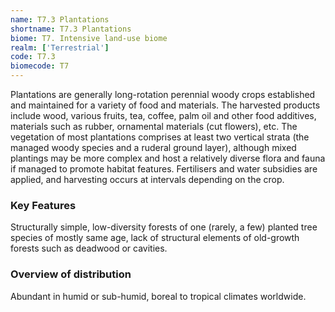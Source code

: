 ```yaml
---
name: T7.3 Plantations
shortname: T7.3 Plantations
biome: T7. Intensive land-use biome
realm: ['Terrestrial']
code: T7.3
biomecode: T7
---
```


Plantations are generally long-rotation perennial woody crops established and maintained for a variety of food and materials. The harvested products include wood, various fruits, tea, coffee, palm oil and other food additives, materials such as rubber, ornamental materials (cut flowers), etc. The vegetation of most plantations comprises at least two vertical strata (the managed woody species and a ruderal ground layer), although mixed plantings may be more complex and host a relatively diverse flora and fauna if managed to promote habitat features. Fertilisers and water subsidies are applied, and harvesting occurs at intervals depending on the crop.

### Key Features

Structurally simple, low-diversity forests of one (rarely, a few) planted tree species of mostly same age, lack of structural elements of old-growth forests such as deadwood or cavities.

### Overview of distribution

Abundant in humid or sub-humid, boreal to tropical climates worldwide.
